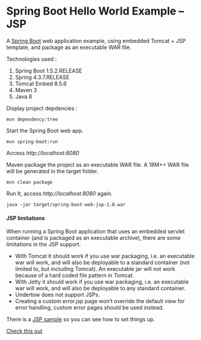 # Spring Boot Hello World Example – JSP

A [Spring Boot](http://docs.spring.io/spring-boot/docs/current/reference/html/getting-started-first-application.html) web application example, using embedded Tomcat + JSP template, and package as an executable WAR file.

Technologies used :

1. Spring Boot 1.5.2.RELEASE
2. Spring 4.3.7.RELEASE
3. Tomcat Embed 8.5.6
4. Maven 3
5. Java 8


Display project depdencies :

`mvn dependency:tree`

Start the Spring Boot web app.

`mvn spring-boot:run`

Access _http://localhost:8080_


Maven package the project as an executable WAR file. A 18M++ WAR file will be generated in the target folder.

`mvn clean package`

Run It, access _http://localhost:8080_ again.

`java -jar target/spring-boot-web-jsp-1.0.war`


#### JSP limitations

When running a Spring Boot application that uses an embedded servlet container (and is packaged as an executable archive), there are some limitations in the JSP support.

* With Tomcat it should work if you use war packaging, i.e. an executable war will work, and will also be deployable to a standard container (not limited to, but including Tomcat). An executable jar will not work because of a hard coded file pattern in Tomcat.
* With Jetty it should work if you use war packaging, i.e. an executable war will work, and will also be deployable to any standard container.
* Undertow does not support JSPs.
* Creating a custom error.jsp page won’t override the default view for error handling, custom error pages should be used instead.

There is a [JSP sample](https://github.com/spring-projects/spring-boot/tree/v1.5.2.RELEASE/spring-boot-samples/spring-boot-sample-web-jsp) so you can see how to set things up.


[Check this out](http://docs.spring.io/spring-boot/docs/current/reference/html/boot-features-developing-web-applications.html#boot-features-jsp-limitations)



